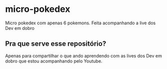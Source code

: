 # micro-pokedex
Micro pokedex com apenas 6 pokemons. Feita acompanhando a live dos Dev em dobro
## Pra que serve esse repositório?
Apenas para compartilhar o que ando aprendendo com as lives dos Dev em dobro que estou acompanhando pelo Youtube.
